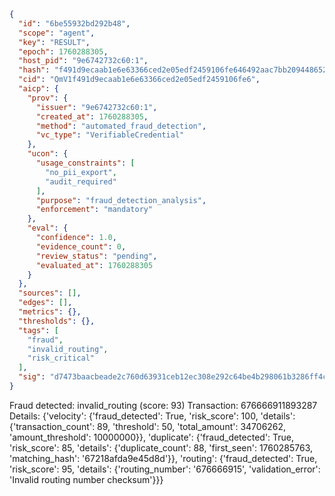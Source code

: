 ```json
{
  "id": "6be55932bd292b48",
  "scope": "agent",
  "key": "RESULT",
  "epoch": 1760288305,
  "host_pid": "9e6742732c60:1",
  "hash": "f491d9ecaab1e6e63366ced2e05edf2459106fe646492aac7bb209448652fd96",
  "cid": "QmV1f491d9ecaab1e6e63366ced2e05edf2459106fe6",
  "aicp": {
    "prov": {
      "issuer": "9e6742732c60:1",
      "created_at": 1760288305,
      "method": "automated_fraud_detection",
      "vc_type": "VerifiableCredential"
    },
    "ucon": {
      "usage_constraints": [
        "no_pii_export",
        "audit_required"
      ],
      "purpose": "fraud_detection_analysis",
      "enforcement": "mandatory"
    },
    "eval": {
      "confidence": 1.0,
      "evidence_count": 0,
      "review_status": "pending",
      "evaluated_at": 1760288305
    }
  },
  "sources": [],
  "edges": [],
  "metrics": {},
  "thresholds": {},
  "tags": [
    "fraud",
    "invalid_routing",
    "risk_critical"
  ],
  "sig": "d7473baacbeade2c760d63931ceb12ec308e292c64be4b298061b3286ff4c626"
}
```

Fraud detected: invalid_routing (score: 93)
Transaction: 676666911893287
Details: {'velocity': {'fraud_detected': True, 'risk_score': 100, 'details': {'transaction_count': 89, 'threshold': 50, 'total_amount': 34706262, 'amount_threshold': 10000000}}, 'duplicate': {'fraud_detected': True, 'risk_score': 85, 'details': {'duplicate_count': 88, 'first_seen': 1760285763, 'matching_hash': '67218afda9e45d8d'}}, 'routing': {'fraud_detected': True, 'risk_score': 95, 'details': {'routing_number': '676666915', 'validation_error': 'Invalid routing number checksum'}}}